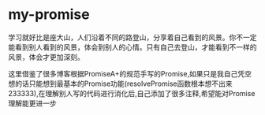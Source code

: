 # my-promise

学习就好比是座大山，人们沿着不同的路登山，分享着自己看到的风景。你不一定能看到别人看到的风景，体会到别人的心情。只有自己去登山，才能看到不一样的风景，体会才更加深刻。

这里借鉴了很多博客根据PromiseA+的规范手写的Promise,如果只是我自己凭空想的话只能想到最基本的Promise功能(resolvePromise函数根本想不出来233333),在理解别人写的代码进行消化后,自己添加了很多注释,希望能对Promise理解能更进一步